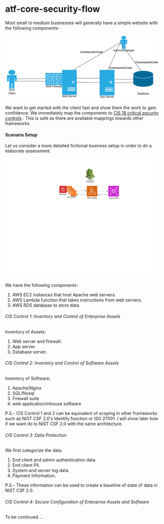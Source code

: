 # atf-core-security-flow
Most small to medium businesses will generally have a simple website with the following components-

<img src="images/small-business-web.png" alt="Lucidchart Diagram" width="500"/>

We want to get started with the client fast and show them the work to gain confidence. We immediately map the components to <a href="https://www.cisecurity.org/controls/cis-controls-list" target="_blank">CIS 18 critical security controls</a> . This is safe as there are available mappings towards other frameworks.

#### Scenario Setup
Let us consider a more detailed ficitional business setup in order to do a elaborate assessment.

<img src="images/small-business-aws.png" alt="Lucidchart Diagram" width="500"/>

We have the following components-
1. AWS EC2 instances that host Apache web servers.
2. AWS Lambda function that takes instructions from web servers.
3. AWS RDS database to store data.

###### CIS Control 1: Inventory and Control of Enterprise Assets
Inventory of Assets:
1. Web server and firewall.
2. App server.
3. Database server.

###### CIS Control 2: Inventory and Control of Software Assets
Inventory of Software:
1. Apache/Nginx
2. SQL/Nosql
3. Firewall suite
4. web application/inhouse software

P.S.- CIS Control 1 and 2 can be equivalent of scoping in other frameworks such as NIST CSF 2.0's Identify function or ISO 27001. I will show later how if we want do to NIST CSF 2.0 with the same architecture. 

###### CIS Control 3: Data Protection
We first categorize the data.
1. End client and admin authentication data.
2. End client PII.
3. System and server log data.
4. Payment Information.

P.S.- These information can be used to create a baseline of state of data in NIST CSF 2.0.

###### CIS Control 4: Secure Configuration of Enterprise Assets and Software
To be continued ...
